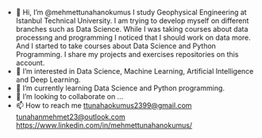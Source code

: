- 👋 Hi, I’m @mehmettunahanokumus
I study Geophysical Engineering at Istanbul Technical University. I am trying to develop myself on different branches such as Data Science.
While I was taking courses about data processıng and programming I noticed that I should work on data more. And I started to take courses about
Data Science and Python Programming. I share my projects and exercises repositories on this account.
- 👀 I’m interested in Data Science, Machine Learning, Artificial Intelligence and Deep Learning. 
- 🌱 I’m currently learning Data Science and Python programming.
- 💞️ I’m looking to collaborate on ...
- 📫 How to reach me 
ttunahaokumus2399@gmail.com
tunahanmehmet23@outlook.com
https://www.linkedin.com/in/mehmettunahanokumus/
<!---
mehmettunahanokumus/mehmettunahanokumus is a ✨ special ✨ repository because its `README.md` (this file) appears on your GitHub profile.
You can click the Preview link to take a look at your changes.
--->
